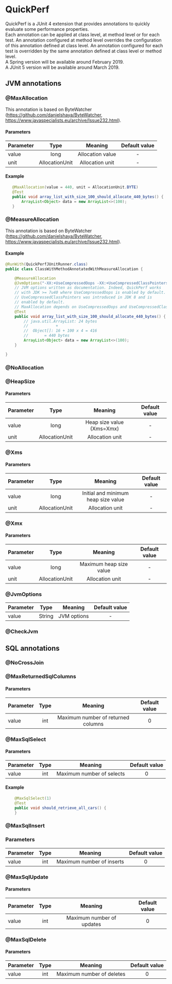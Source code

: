 # QuickPerf
QuickPerf is a JUnit 4 extension that provides annotations to quickly evaluate some performance properties. <br>
Each annotation can be applied at class level, at method level or for each test.
An annotation configured at method level overrides the configuration of this annotation defined at class level. An annotation configured for each test is overridden by the same annotation defined at class level or method level. <br>
A Spring version will be available around February 2019.<br>
A JUnit 5 version will be available around March 2019.<br>

## JVM annotations
### @MaxAllocation
This annotation is based on ByteWatcher (https://github.com/danielshaya/ByteWatcher, https://www.javaspecialists.eu/archive/Issue232.html).
#### Parameters 
|Parameter  |Type           | Meaning          | Default value  |
| -------- |:--------------:|:----------------:| :-------------:|
| value    | long           |Allocation value  |        -       |
| unit     | AllocationUnit |Allocation unit   |        -       |
#### Example
 ```java
    @MaxAllocation(value = 440, unit = AllocationUnit.BYTE)
    @Test
    public void array_list_with_size_100_should_allocate_440_bytes() {
        ArrayList<Object> data = new ArrayList<>(100);
    }
  ```
### @MeasureAllocation
This annotation is based on ByteWatcher (https://github.com/danielshaya/ByteWatcher, https://www.javaspecialists.eu/archive/Issue232.html).
#### Example
```java
@RunWith(QuickPerfJUnitRunner.class)
public class ClassWithMethodAnnotatedWithMeasureAllocation {

    @MeasureAllocation
    @JvmOptions("-XX:+UseCompressedOops -XX:+UseCompressedClassPointers")
    // JVM options written as documentation. Indeed, QuickPerf works
    // with JDK >= 7u40 where UseCompressedOops is enabled by default.
    // UseCompressedClassPointers was introduced in JDK 8 and is
    // enabled by default.
    // MaxAllocation depends on UseCompressedOops and UseCompressedClassPointers.
    @Test
    public void array_list_with_size_100_should_allocate_440_bytes() {
        // java.util.ArrayList: 24 bytes
        //            +
        //  Object[]: 16 + 100 x 4 = 416
        //       = 440 bytes
        ArrayList<Object> data = new ArrayList<>(100);
    }

}
```
### @NoAllocation

### @HeapSize
#### Parameters 
|Parameter  |Type           | Meaning                  | Default value  |
| -------- |:--------------:|:------------------------:| :-------------:|
| value    | long           |Heap size value (Xms=Xmx) |        -       |
| unit     | AllocationUnit |Allocation unit           |        -       |
### @Xms
#### Parameters 
|Parameter  |Type           | Meaning                            | Default value |
| -------- |:--------------:|:----------------------------------:|:-------------:|
| value    | long           |Initial and minimum heap size value |        -      |
| unit     | AllocationUnit |Allocation unit                     |        -      |
### @Xmx
#### Parameters 
|Parameter  |Type           | Meaning                 | Default value |
| -------- |:--------------:|:-----------------------:|:-------------:|
| value    | long           |Maximum heap size value  |        -      |
| unit     | AllocationUnit |Allocation unit          |        -      |

### @JvmOptions
|Parameter  |Type           | Meaning       | Default value |
| -------- |:--------------:|:-------------:|:-------------:|
| value    | String           |JVM options  |      -        |

### @CheckJvm

## SQL annotations
### @NoCrossJoin
### @MaxReturnedSqlColumns
#### Parameters 
|Parameter  |Type| Meaning                             | Default value  |
| --------  |:---:|:----------------------------------:|:--------------:|
| value     | int |Maximum number of returned columns  |        0       |
### @MaxSqlSelect
#### Parameters 
|Parameter  |Type| Meaning                   | Default value  |
| -------- |:---:|:-------------------------:|:--------------:|
| value    | int |Maximum number of selects  |        0       |

#### Example
```java
    @MaxSqlSelect(1)
    @Test
    public void should_retrieve_all_cars() {	
	}
```
### @MaxSqlInsert
### Parameters
|Parameter  |Type| Meaning                   | Default value  |
| -------- |:---:|:-------------------------:|:--------------:|
| value    | int |Maximum number of inserts  |        0       |
### @MaxSqlUpdate
#### Parameters
|Parameter  |Type| Meaning                   | Default value  |
| -------- |:---:|:-------------------------:|:--------------:|
| value    | int |Maximum number of updates  |        0       |
### @MaxSqlDelete
#### Parameters
|Parameter  |Type| Meaning                   | Default value  |
| -------- |:---:|:-------------------------:|:--------------:|
| value    | int |Maximum number of deletes  |        0       |1. 1. ## ## 